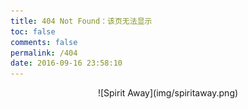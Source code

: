 ```yaml
---
title: 404 Not Found：该页无法显示
toc: false
comments: false
permalink: /404
date: 2016-09-16 23:58:10
---
```


<center>![Spirit Away](img/spiritaway.png)</center>
